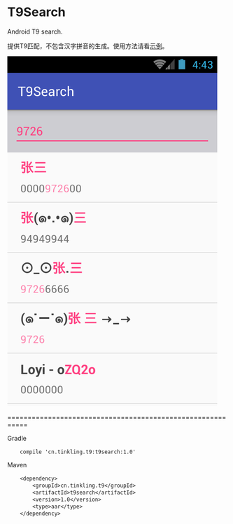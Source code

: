 # T9Search
Android T9 search.

提供T9匹配，不包含汉字拼音的生成。使用方法请看[示例][2]。

![preview][1]

===========================================================

Gradle

        compile 'cn.tinkling.t9:t9search:1.0'

Maven

        <dependency>
            <groupId>cn.tinkling.t9</groupId>
            <artifactId>t9search</artifactId>
            <version>1.0</version>
            <type>aar</type>
        </dependency>


[1]: https://github.com/Tinkling/T9Search/blob/master/preview.png?raw=true
[2]: https://github.com/Tinkling/T9Search/tree/master/sample
